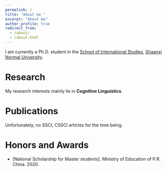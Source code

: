 ```yaml
---
permalink: /
title: "About me "
excerpt: "About me"
author_profile: true
redirect_from: 
  - /about/
  - /about.html
---
```

I am currently a Ph.D. student in the [School of International Studies](http://www.wyxy.snnu.edu.cn/), [Shaanxi Normal University](https://www.snnu.edu.cn/). <br>

# Research
My research interests mainly lie in **Cognitive Linguistics**. <br>

# Publications
Unfortunately, no SSCI, CSSCI articles for the time being.

# Honors and Awards
* [National Scholarship for Master students].  Ministry of Education of P.R. China. 2020.

<!---Activity and Service--->
<!---Experience--->
